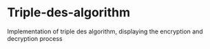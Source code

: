 # Triple-des-algorithm
Implementation of triple des algorithm, displaying the encryption and decryption process
